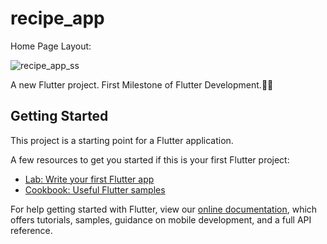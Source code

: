 # recipe_app
Home Page Layout:

![recipe_app_ss](https://user-images.githubusercontent.com/78086124/137521621-fa6f2ad8-d121-429d-a43e-252be5b6b1a8.png)

A new Flutter project.
First Milestone of Flutter Development.👍🏻

## Getting Started

This project is a starting point for a Flutter application.

A few resources to get you started if this is your first Flutter project:

- [Lab: Write your first Flutter app](https://flutter.dev/docs/get-started/codelab)
- [Cookbook: Useful Flutter samples](https://flutter.dev/docs/cookbook)

For help getting started with Flutter, view our
[online documentation](https://flutter.dev/docs), which offers tutorials,
samples, guidance on mobile development, and a full API reference.
